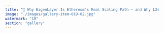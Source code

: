 ```yaml
---
title: "🚀 Why EigenLayer Is Ethereum’s Real Scaling Path — and Why L2s Aren’t Enough<br /><br />Scaling Ethereum has mostly meant rolling out bigger, faster Layer 2s — each with its own trust assumptions, bridging risk, and siloed security.<br /><br />But what happens when we stop thinking in layers and start thinking in fractal orchestration?<br /><br />Eigen Labs EigenLayer flips the model:<br />- Validators can restake their ETH to multiple Actively Validated Services (AVSs).<br />- Each AVS node doesn’t just run in isolation — it can synthesize inputs from other AVS networks.<br />- The result? An open network of interlinked trust modules that evolve together.<br /><br />Instead of spinning up countless separate L2s, each competing for liquidity and trust, restaking lets Ethereum become a trust mesh. Security is no longer fragmented — it’s composed, reused, and recursively reinforced.<br /><br />It’s not “one chain + many rollups.”<br />It’s a living orchestration layer where new services, oracles, and subnets can plug into each other and compose new consensus realities on demand.<br /><br />So what’s the takeaway?<br /> ✅ Less fragmented liquidity<br /> ✅ No siloed security models<br /> ✅ Trust flows and scales fractally<br /><br />EigenLayer isn’t just another piece of Ethereum — it’s the substrate for synthetic consensus, making old-school L2 bloat look redundant by comparison.<br /><br /><br />#Ethereum <br />#EigenLayer <br />#Restaking <br />#AVS <br />#CryptoScaling <br />#Consensus<br /><br />cc Ethereum Foundation Nethermind Arbitrum"
image: "./images/gallery-item-019-02.jpg"
watermark: "19"
section: "gallery"
---
```


